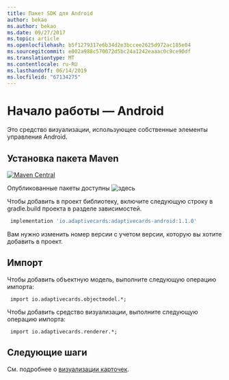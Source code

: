 ```yaml
---
title: Пакет SDK для Android
author: bekao
ms.author: bekao
ms.date: 09/27/2017
ms.topic: article
ms.openlocfilehash: b5f1279317e6b34d2e3bccee2625d972ac185e04
ms.sourcegitcommit: e002a988c570072d5bc24a1242eaaac0c9ce90df
ms.translationtype: MT
ms.contentlocale: ru-RU
ms.lasthandoff: 06/14/2019
ms.locfileid: "67134275"
---
```

# <a name="getting-started---android"></a>Начало работы — Android

Это средство визуализации, использующее собственные элементы управления Android.

## <a name="install-maven-package"></a>Установка пакета Maven

[![Maven Central](https://img.shields.io/maven-central/v/io.adaptivecards/adaptivecards-android.svg)](https://search.maven.org/#search%7Cga%7C1%7Ca%3A%22adaptivecards-android%22)

Опубликованные пакеты доступны ![здесь](https://search.maven.org/search?q=g:io.adaptivecards)

Чтобы добавить в проект библиотеку, включите следующую строку в gradle.build проекта в разделе зависимостей.

```build.gradle
 implementation 'io.adaptivecards:adaptivecards-android:1.1.0'
```
Вам нужно изменить номер версии с учетом версии, которую вы хотите добавить в проект.

## <a name="add-import"></a>Импорт

Чтобы добавить объектную модель, выполните следующую операцию импорта:

```
 import io.adaptivecards.objectmodel.*;
```

Чтобы добавить средство визуализации, выполните следующую операцию импорта:

```
 import io.adaptivecards.renderer.*;
```

## <a name="next-steps"></a>Следующие шаги

См. подробнее о [визуализации карточек](render-a-card.md).
